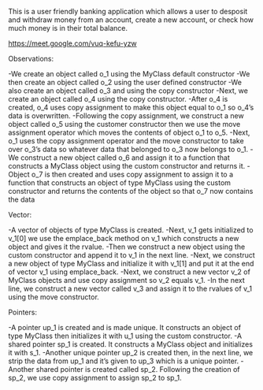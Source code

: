 This is a user friendly banking application which allows a user to desposit and withdraw money from an account, create a new account, or check how much money is in their total balance. 

https://meet.google.com/vuq-kefu-yzw

Observations:

-We create an object called o_1 using the MyClass default constructor
-We then create an object called o_2 using the user defined constructor
-We also create an object called o_3 and using the copy constructor
-Next, we create an object called o_4 using the copy constructor.
-After o_4 is created, o_4 uses copy assignment to make this object equal to o_1 so o_4’s data is overwritten.
-Following the copy assignment, we construct a new object called o_5 using the customer constructor then we use the move assignment operator which moves the contents of object o_1 to o_5.
-Next, o_1 uses the copy assignment operator and the move constructor to take over o_3’s data so whatever data that belonged to o_3 now belongs to o_1.
-We construct a new object called o_6 and assign it to  a function that constructs a MyClass object using the custom constructor and returns it.
-Object o_7 is then created and uses copy assignment  to assign it to a function that constructs an object of type MyClass using the custom constructor and returns the contents of the object so that o_7 now contains the data

Vector:

-A vector of objects of type MyClass is created.
-Next, v_1 gets initialized to v_1[0] we use the emplace_back method on v_1 which constructs a new object and gives it the rvalue.
-Then we construct a new object using the custom constructor and append it to v_1 in the next line.
-Next, we construct a new object of type MyClass and initialize it with v_1[1] and put it at the end of vector v_1 using emplace_back.
-Next, we construct a new vector v_2 of MyClass objects and use copy assignment so v_2 equals v_1.
-In the next line, we construct a new vector called v_3 and assign it to the rvalues of v_1 using the move constructor.

Pointers:

-A pointer up_1 is created and is made unique. It constructs an object of type MyClass then initializes it with u_1 using the custom constructor.
-A shared pointer sp_1 is created. It constructs a MyClass object and initializes it with s_1.
-Another unique pointer up_2 is created then, in the next line, we strip the data from up_1 and it’s given to up_3 which is a unique pointer.
-Another shared pointer is created called sp_2. Following the creation of sp_2, we use copy assignment to assign sp_2 to sp_1.
